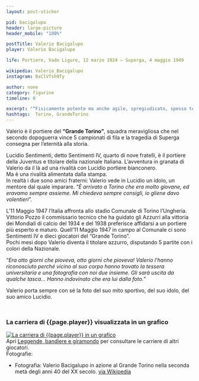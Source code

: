 ```yaml
---
layout: post-sticker

pid: bacigalupo
header: large-picture
header_mobile: "100%"

postTitle: Valerio Bacigalupo
player: Valerio Bacigalupo

life: Portiere, Vado Ligure, 12 marzo 1924 – Superga, 4 maggio 1949

wikipedia: Valerio_Bacigalupo
instagram: BxClVfsh9Ty

author: none
category: figurine
timeline: 0

excerpt: "“Fisicamente potente ma anche agile, spregiudicato, spesso teatrale secondo la moda dell'epoca.”(Gigi Garanzini)"
hashtags:  Torino, GrandeTorino
---
```

Valerio è il portiere del **“Grande Torino”**, squadra meravigliosa che nel secondo dopoguerra vince 5 campionati di fila e la tragedia di Superga consegna per l’eternità alla storia.

Lucidio Sentimenti, detto Sentimenti IV, quarto di nove fratelli, è il portiere della Juventus e titolare della nazionale Italiana. L’avventura in granata di Valerio da il là ad una rivalità con Lucidio portiere bianconero.  
Ma è una rivalità alimentata dalla stampa.  
In realtà i due sono amici fraterni: Valerio vede in Lucidio un idolo, un mentore dal quale imparare. “_È arrivato a Torino che era molto giovane, ed eravamo sempre assieme. Mi chiedeva sempre consigli, io gliene davo volentieri_”.

L’11 Maggio 1947 l’Italia affronta allo stadio Comunale di Torino l’Ungheria. Vittorio Pozzo il commissario tecnico che ha guidato gli Azzurri alla vittoria dei Mondiali di calcio del 1934 e del 1938 preferisce affidarsi a un portiere più esperto e maturo. Quell’11 Maggio 1947 in campo al Comunale ci sono Sentimenti IV e dieci giocatori del “Grande Torino”.  
Pochi mesi dopo Valerio diventa il titolare azzurro, disputando 5 partite con i colori della Nazionale.

“_Era otto giorni che pioveva, otto giorni che pioveva! Valerio l'hanno riconosciuto perché vicino al suo corpo hanno trovato la tessera universitaria e una fotografia con noi due insieme. Gli sarà uscita da qualche tasca... Hanno indovinato che era lui dalla foto._”

Valerio porta sempre con sé la foto del suo mito sportivo, del suo idolo, del suo amico Lucidio.

<div style="margin-top: 50px;">
<h3>La carriera di {{page.player}} visualizzata in un grafico</h3>
<a href="/leggende-bandiere-e-giramondo" title="La carriera di {{page.player}} visualizzata in un grafico"><img class="responsive-img w100 border" src="{{site.baseurl}}/assets/pics/careers/{{page.pid}}.png" alt="La carriera di {{page.player}} in un grafico"/></a>
</div>
Apri <a href="/leggende-bandiere-e-giramondo" title="La carriera di {{page.player}} visualizzata in un grafico">Leggende, bandiere e giramondo</a> per consultare le carriere di altri giocatori.


<div class="post-disclaimer">Fotografie:
<ul>
  <li>Fotografia: Valerio Bacigalupo in azione al Grande Torino nella seconda metà degli anni 40 del XX secolo. <a href="https://commons.wikimedia.org/wiki/File:Grande_Torino_goalkeeper_Valerio_Bacigalupo_(1940s).jpg">via Wikipedia</a></li>
</ul>
</div>
